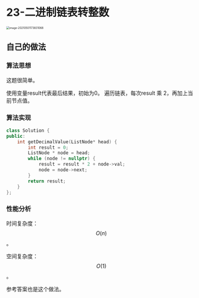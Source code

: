 # 23-二进制链表转整数

<img src="https://crayon-1302863897.cos.ap-beijing.myqcloud.com/image/image-20210501173831068.png" alt="image-20210501173831068" style="zoom:50%;" />

## 自己的做法

### 算法思想

这题很简单。

使用变量result代表最后结果，初始为0。 遍历链表，每次result 乘 2，再加上当前节点值。

### 算法实现

```c++
class Solution {
public:
    int getDecimalValue(ListNode* head) {
        int result = 0;
        ListNode * node = head;
        while (node != nullptr) {
            result = result * 2 + node->val;
            node = node->next;
        }
        return result;
    }
};
```



### 性能分析

时间复杂度：$$O(n)$$。

空间复杂度：$$O(1)$$。



参考答案也是这个做法。

